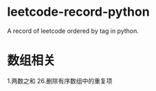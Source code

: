 # leetcode-record-python
A record of leetcode ordered by tag in python.

# 数组相关
1.两数之和
26.删除有序数组中的重复项
